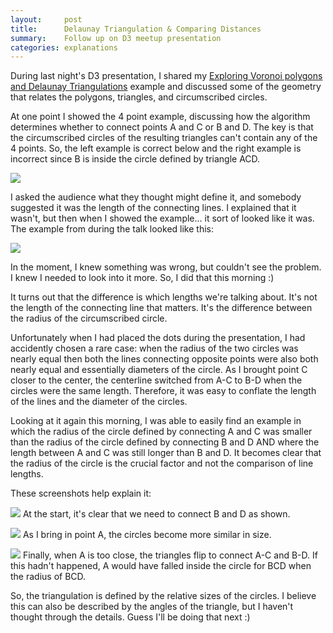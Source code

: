 ```yaml
---
layout:     post
title:      Delaunay Triangulation & Comparing Distances
summary:    Follow up on D3 meetup presentation
categories: explanations
---
```


During last night's D3 presentation, I shared my [Exploring Voronoi polygons and Delaunay Triangulations](http://bl.ocks.org/zanarmstrong/raw/b1c051113be144570881/) example and discussed some of the geometry that relates the polygons, triangles, and circumscribed circles. 

At one point I showed the 4 point example, discussing how the algorithm determines whether to connect points A and C or B and D. The key is that the circumscribed circles of the resulting triangles can't contain any of the 4 points. So, the left example is correct below and the right example is incorrect since B is inside the circle defined by triangle ACD. 

![]('../images/delaunay0.png') 

I asked the audience what they thought might define it, and somebody suggested it was the length of the connecting lines. I explained that it wasn't, but then when I showed the example... it sort of looked like it was. The example from during the talk looked like this: 

![]('../images/delaunayEdgeCase.png')

In the moment, I knew something was wrong, but couldn't see the problem. I knew I needed to look into it more. So, I did that this morning :)

It turns out that the difference is which lengths we're talking about. It's not the length of the connecting line that matters. It's the difference between the radius of the circumscribed circle. 

Unfortunately when I had placed the dots during the presentation, I had accidently chosen a rare case: when the radius of the two circles was nearly equal then both the lines connecting opposite points were also both nearly equal and essentially diameters of the circle.  As I brought point C closer to the center, the centerline switched from A-C to B-D when the circles were the same length. Therefore, it was easy to conflate the length of the lines and the diameter of the circles.

Looking at it again this morning, I was able to easily find an example in which the radius of the circle defined by connecting A and C was smaller than the radius of the circle defined by connecting B and D AND where the length between A and C was still longer than B and D.  It becomes clear that the radius of the circle is the crucial factor and not the comparison of line lengths.

These screenshots help explain it: 

![]('../images/delauney1.png')
At the start, it's clear that we need to connect B and D as shown. 

![]('../images/delaunay2.png')
As I bring in point A, the circles become more similar in size. 

![]('../images/delauney3.png')
Finally, when A is too close, the triangles flip to connect A-C and B-D. If this hadn't happened, A would have falled inside the circle for BCD when the radius of BCD. 

So, the triangulation is defined by the relative sizes of the circles. I believe this can also be described by the angles of the triangle, but I haven't thought through the details. Guess I'll be doing that next :)